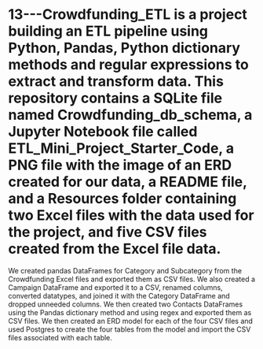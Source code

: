 # 13---Crowdfunding_ETL is a project building an ETL pipeline using Python, Pandas, Python dictionary methods and regular expressions to extract and transform data.  This repository contains a SQLite file named Crowdfunding_db_schema, a Jupyter Notebook file called ETL_Mini_Project_Starter_Code, a PNG file with the image of an ERD created for our data, a README file, and a Resources folder containing two Excel files with the data used for the project, and five CSV files created from the Excel file data.
We created pandas DataFrames for Category and Subcategory from the Crowdfunding Excel files and exported them as CSV files. We also created a Campaign DataFrame and exported it to a CSV, renamed columns, converted datatypes, and joined it with the Category DataFrame and dropped unneeded columns. We then created two Contacts DataFrames using the Pandas dictionary method and using regex and exported them as CSV files.
We then created an ERD model for each of the four CSV files and used Postgres to create the four tables from the model and import the CSV files associated with each table.
